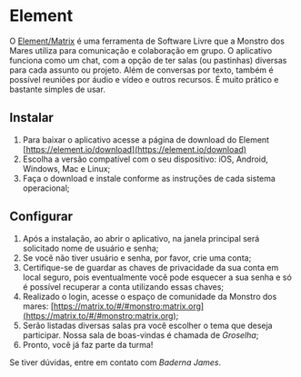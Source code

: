 # Element

O [Element/Matrix](https://element.io) é uma ferramenta de Software Livre que a Monstro dos Mares utiliza para comunicação e colaboração em grupo. O aplicativo funciona como um chat, com a opção de ter salas (ou pastinhas) diversas para cada assunto ou projeto. Além de conversas por texto, também é possível reuniões por áudio e vídeo e outros recursos. É muito prático e bastante simples de usar.

## Instalar

1. Para baixar o aplicativo acesse a página de download do Element [https://element.io/download](https://element.io/download)
1. Escolha a versão compatível com o seu dispositivo: iOS, Android, Windows, Mac e Linux;
1. Faça o download e instale conforme as instruções de cada sistema operacional;

## Configurar

1. Após a instalação, ao abrir o aplicativo, na janela principal será solicitado nome de usuário e senha;
1. Se você não tiver usuário e senha, por favor, crie uma conta;
1. Certifique-se de guardar as chaves de privacidade da sua conta em local seguro, pois eventualmente você pode esquecer a sua senha e só é possível recuperar a conta utilizando essas chaves;
1. Realizado o login, acesse o espaço de comunidade da Monstro dos mares: [https://matrix.to/#/#monstro:matrix.org](https://matrix.to/#/#monstro:matrix.org);
1. Serão listadas diversas salas pra você escolher o tema que deseja participar. Nossa sala de boas-vindas é chamada de _Groselha_;
1. Pronto, você já faz parte da turma!

Se tiver dúvidas, entre em contato com _Baderna James_.
